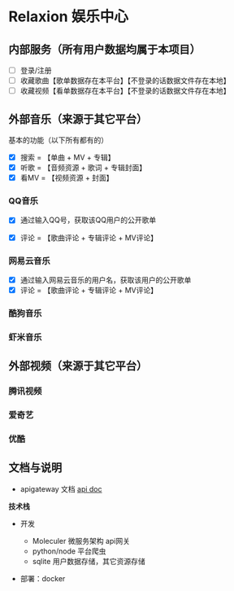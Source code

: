 # Relaxion 娱乐中心 

## 内部服务（所有用户数据均属于本项目）

- [ ] 登录/注册
- [ ] 收藏歌曲【歌单数据存在本平台】【不登录的话数据文件存在本地】
- [ ] 收藏视频【看单数据存在本平台】【不登录的话数据文件存在本地】

## 外部音乐（来源于其它平台）

基本的功能（以下所有都有的）

- [x] 搜索 = 【单曲 + MV + 专辑】
- [x] 听歌 = 【音频资源 + 歌词 + 专辑封面】
- [x] 看MV = 【视频资源 + 封面】

### QQ音乐

- [x] 通过输入QQ号，获取该QQ用户的公开歌单
- [x] 评论 = 【歌曲评论 + 专辑评论 + MV评论】


### 网易云音乐

- [x] 通过输入网易云音乐的用户名，获取该用户的公开歌单
- [x] 评论 = 【歌曲评论 + 专辑评论 + MV评论】

### 酷狗音乐

### 虾米音乐

## 外部视频（来源于其它平台）

### 腾讯视频

### 爱奇艺

### 优酷

## 文档与说明

+ apigateway 文档 [api doc](https://apizza.net/pro/#/project/01eec0c96c62477ce9c7c88a7cacef22/browse)

**技术栈**

+ 开发
  + Moleculer 微服务架构 api网关
  + python/node 平台爬虫
  + sqlite 用户数据存储，其它资源存储

+ 部署：docker
